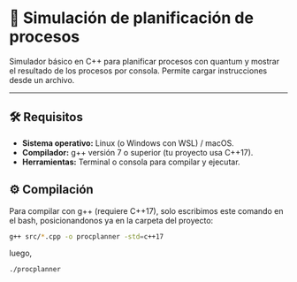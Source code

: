 # 🚦 Simulación de planificación de procesos

Simulador básico en C++ para planificar procesos con quantum y mostrar el resultado de los procesos por consola. Permite cargar instrucciones desde un archivo.

---
## 🛠️ Requisitos

- **Sistema operativo:** Linux (o Windows con WSL) / macOS.  
- **Compilador:** g++ versión 7 o superior (tu proyecto usa C++17).  
- **Herramientas:** Terminal o consola para compilar y ejecutar.


## ⚙️ Compilación

Para compilar con g++ (requiere C++17), solo escribimos este comando en el bash, posicionandonos ya en la carpeta del proyecto:

```bash
g++ src/*.cpp -o procplanner -std=c++17
```
luego,

```bash
./procplanner




